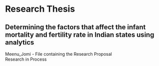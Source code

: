# Research Thesis
## Determining the factors that affect the infant mortality and fertility rate in Indian states using analytics
Meenu_Jomi - File containing the Research Proposal 
<BR>
  Research in Process
